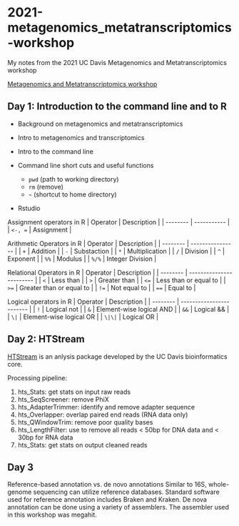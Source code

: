 # 2021-metagenomics_metatranscriptomics-workshop
My notes from the 2021 UC Davis Metagenomics and Metatranscriptomics workshop

[Metagenomics and Metatranscriptomics workshop](https://ucdavis-bioinformatics-training.github.io/2021-December-Metagenomics-and-Metatranscriptomics/base/schedule)

## Day 1: Introduction to the command line and to R
* Background on metagenomics and metatranscriptomics
* Intro to metagenomics and transcriptomics
* Intro to the command line
* Command line short cuts and useful functions
  - `pwd` (path to working directory)
  - `rm` (remove)
  - `~` (shortcut to home directory)
  
* Rstudio

Assignment operators in R
| Operator | Description |
| -------- | ----------- |
| `<-, =`  | Assignment  |

Arithmetic Operators in R
| Operator | Description      |
| -------- | ---------------- |
| `+`      | Addition         |
| `-`      | Substaction      |
| `*`      | Multiplication   |
| `/`      | Division         |
| `^`      | Exponent         |
| `%%`     | Modulus          |
| `%/%`    | Integer Division |

Relational Operators in R
| Operator | Description              |
| -------- | ------------------------ |
| `<`      | Less than                |
| `>`      | Greater than             |
| `<=`     | Less than or equal to    |
| `>=`     | Greater than or equal to |
| `!=`     | Not equal to             |
| `==`     | Equal to                 |

Logical operators in R
| Operator | Description              |
| -------- | ------------------------ |
| `!`      | Logical not              |
| `&`      | Element-wise logical AND |
| `&&`     | Logical &&               |
| `\|`      | Element-wise logical OR  |
| `\|\|`     | Logical OR               |

## Day 2: HTStream

[HTStream](https://s4hts.github.io/HTStream/) is an anlysis package developed by the UC Davis bioinformatics core.

Processing pipeline:
1. hts_Stats: get stats on input raw reads
1. hts_SeqScreener: remove PhiX
1. hts_AdapterTrimmer: identify and remove adapter sequence
1. hts_Overlapper: overlap paired end reads (RNA data only)
1. hts_QWindowTrim: remove poor quality bases
1. hts_LengthFilter: use to remove all reads < 50bp for DNA data and < 30bp for RNA data
1. hts_Stats: get stats on output cleaned reads

## Day 3
Reference-based annotation vs. de novo annotations
Similar to 16S, whole-genome sequencing can utilize reference databases. Standard software used for reference annotation includes Braken and Kraken. De nova annotation can be done using a variety of assemblers. The assembler used in this workshop was megahit.
